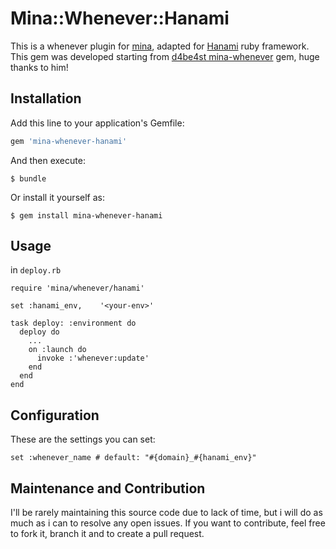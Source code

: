 # Mina::Whenever::Hanami

This is a whenever plugin for [mina](https://github.com/mina-deploy/mina), adapted for [Hanami](https://hanamirb.org/) ruby framework.
This gem was developed starting from [d4be4st mina-whenever](https://github.com/mina-deploy/mina-whenever) gem, huge thanks to him!

## Installation

Add this line to your application's Gemfile:

```ruby
gem 'mina-whenever-hanami'
```

And then execute:

    $ bundle

Or install it yourself as:

    $ gem install mina-whenever-hanami

## Usage

in `deploy.rb`

    require 'mina/whenever/hanami'

    set :hanami_env,    '<your-env>'

    task deploy: :environment do
      deploy do
        ...
        on :launch do
          invoke :'whenever:update'
        end
      end
    end

## Configuration

These are the settings you can set:

    set :whenever_name # default: "#{domain}_#{hanami_env}"

## Maintenance and Contribution
I'll be rarely maintaining this source code due to lack of time, but i will do as much as i can to resolve any open issues.
If you want to contribute, feel free to fork it, branch it and to create a pull request.
